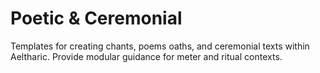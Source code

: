 # Poetic & Ceremonial

Templates for creating chants, poems oaths, and ceremonial texts within Aeltharic. Provide modular guidance for meter and ritual contexts.